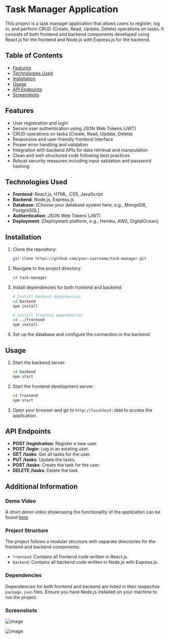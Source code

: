 # Task Manager Application

This project is a task manager application that allows users to register, log in, and perform CRUD (Create, Read, Update, Delete) operations on tasks. It consists of both frontend and backend components developed using React.js for the frontend and Node.js with Express.js for the backend.

## Table of Contents

- [Features](#features)
- [Technologies Used](#technologies-used)
- [Installation](#installation)
- [Usage](#usage)
- [API Endpoints](#api-endpoints)
- [Screenshots](#screenshots)

## Features

- User registration and login
- Secure user authentication using JSON Web Tokens (JWT)
- CRUD operations on tasks (Create, Read, Update, Delete)
- Responsive and user-friendly frontend interface
- Proper error handling and validation
- Integration with backend APIs for data retrieval and manipulation
- Clean and well-structured code following best practices
- Robust security measures including input validation and password hashing

## Technologies Used

- **Frontend**: React.js, HTML, CSS, JavaScript
- **Backend**: Node.js, Express.js
- **Database**: [Choose your database system here, e.g., MongoDB, PostgreSQL]
- **Authentication**: JSON Web Tokens (JWT)
- **Deployment**: [Deployment platform, e.g., Heroku, AWS, DigitalOcean]

## Installation

1. Clone the repository:

   ```bash
   git clone https://github.com/your-username/task-manager.git
   ```

2. Navigate to the project directory:

   ```bash
   cd task-manager
   ```

3. Install dependencies for both frontend and backend:

   ```bash
   # Install backend dependencies
   cd backend
   npm install

   # Install frontend dependencies
   cd ../frontend
   npm install
   ```

4. Set up the database and configure the connection in the backend.

## Usage

1. Start the backend server:

   ```bash
   cd backend
   npm start
   ```

2. Start the frontend development server:

   ```bash
   cd frontend
   npm start
   ```

3. Open your browser and go to `http://localhost:3000` to access the application.

## API Endpoints

- **POST /registration**: Register a new user.
- **POST /login**: Log in an existing user.
- **GET /tasks**: Get all tasks for the user.
- **PUT /tasks**: Update the tasks.
- **POST /tasks**: Create the task for the user.
- **DELETE /tasks**: Delete the task.



## Additional Information

### Demo Video

A short demo video showcasing the functionality of the application can be found [here](https://youtube.com/your-demo-video-url).

### Project Structure

The project follows a modular structure with separate directories for the frontend and backend components:

- `frontend`: Contains all frontend code written in React.js.
- `backend`: Contains all backend code written in Node.js with Express.js.

### Dependencies

Dependencies for both frontend and backend are listed in their respective `package.json` files. Ensure you have Node.js installed on your machine to run the project.

### Screenshots
![image](https://github.com/siddhant-sri/w3Villa_Task_Manager/assets/63922624/fb94913e-b84f-44b8-b8e8-09d89ac49301)

![image](https://github.com/siddhant-sri/w3Villa_Task_Manager/assets/63922624/17228c57-08ac-4637-93af-cc6a99d6a6fe)


